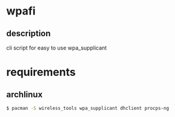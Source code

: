 # wpafi
## description
cli script for easy to use wpa_supplicant

# requirements
## archlinux
```bash
$ pacman -S wireless_tools wpa_supplicant dhclient procps-ng
```
